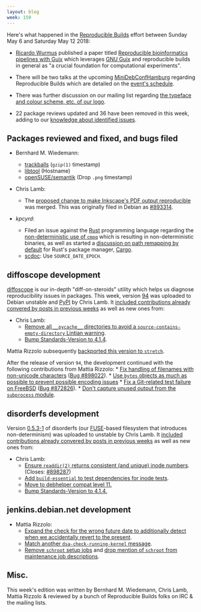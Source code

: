 ```yaml
---
layout: blog
week: 159
---
```


Here's what happened in the [Reproducible Builds](https://reproducible-builds.org) effort between Sunday May 6 and Saturday May 12 2018:

* [Ricardo Wurmus](http://bioinformatics.mdc-berlin.de/team.html#ricardo-wurmus) published a paper titled [Reproducible bioinformatics pipelines with Guix](https://www.gnu.org/software/guix/blog/2018/paper-on-reproducible-bioinformatics-pipelines-with-guix/) which leverages [GNU Guix](https://www.gnu.org/software/guix/) and reproducible builds in general as "a crucial foundation for computational experiments".

* There will be two talks at the upcoming [MiniDebConfHamburg](https://wiki.debian.org/DebianEvents/de/2018/MiniDebConfHamburg) regarding Reproducible Builds which are detailed on the [event's schedule](https://wiki.debian.org/DebianEvents/de/2018/MiniDebConfHamburg#Schedule).

* There was further discussion on our mailing list regarding [the typeface and colour scheme, etc. of our logo](https://lists.reproducible-builds.org/pipermail/rb-general/2018-May/000923.html).

* 22 package reviews updated and 36 have been removed in this week, adding to our [knowledge about identified issues](https://tests.reproducible-builds.org/debian/index_issues.html).

Packages reviewed and fixed, and bugs filed
-------------------------------------------

* Bernhard M. Wiedemann:

  * [trackballs](https://github.com/trackballs/trackballs/pull/17) (`gzip(1)` timestamp)
  * [libtool](https://build.opensuse.org/request/show/605522) (Hostname)
  * [openSUSE/semantik](https://build.opensuse.org/request/show/605520) (Drop `.png` timestamp)

* Chris Lamb:

  * The [proposed change to make Inkscape's PDF output reproducible](https://gitlab.com/inkscape/inkscape/merge_requests/219) was merged. This was originally filed in Debian as [#893314](https://bugs.debian.org/893314).

* *kpcyrd*:

  * Filed an issue against the [Rust](https://www.rust-lang.org/) programming language regarding the [non-deterministic use of `cmpq`](https://github.com/rust-lang/rust/issues/50556) which is resulting in non-deterministic binaries, as well as started a [discussion on path remapping by default](https://github.com/rust-lang/cargo/issues/5505>) for Rust's package manager, [Cargo](https://github.com/rust-lang/cargo).
  * [scdoc](https://sircmpwn.github.com/2018/05/13/scdoc.html): Use `SOURCE_DATE_EPOCH`.


diffoscope development
----------------------

[diffoscope](https://diffoscope.org) is our in-depth "diff-on-steroids" utility which helps us diagnose reproducibility issues in packages. This week, version [94](https://tracker.debian.org/news/954962/accepted-diffoscope-94-source-all-into-unstable/) was uploaded to Debian unstable and [PyPI](https://pypi.org/) by Chris Lamb. It [included contributions already convered by posts in previous weeks](https://anonscm.debian.org/git/reproducible/diffoscope.git/log/?h=94) as well as new ones from:

* Chris Lamb:
    * [Remove all `__pycache__` directories to avoid a `source-contains-empty-directory` Lintian warning](https://anonscm.debian.org/git/reproducible/diffoscope.git/commit/?id=4a4dd7b).
    * [Bump Standards-Version to 4.1.4](https://anonscm.debian.org/git/reproducible/diffoscope.git/commit/?id=1968784).

Mattia Rizzolo subsequently [backported this version to `stretch`](https://tracker.debian.org/news/956137/accepted-diffoscope-94bpo91-source-into-stretch-backports/).

After the release of version `94`, the development continued with the following contributions from Mattia Rizzolo:
    * [Fix handling of filenames with non-unicode characters](https://anonscm.debian.org/git/reproducible/diffoscope.git/commit/?id=8202dac) ([Bug #898022](https://bugs.debian.org/898022)).
    * [Use `bytes` objects as much as possible to prevent possible encoding issues](https://anonscm.debian.org/git/reproducible/diffoscope.git/commit/?id=05260f0)
    * [Fix a Git-related test failure on FreeBSD](https://anonscm.debian.org/git/reproducible/diffoscope.git/commit/?id=dcac350) ([Bug #872826](https://bugs.debian.org/872826)).
    * [Don't capture unused output from the `subprocess` module](https://anonscm.debian.org/git/reproducible/diffoscope.git/commit/?id=f789718).

disorderfs development
----------------------

Version [0.5.3-1](https://tracker.debian.org/news/956653/accepted-disorderfs-053-1-source-amd64-into-unstable/) of disorderfs (our [FUSE](https://github.com/libfuse/libfuse)-based filesystem that introduces non-determinism) was uploaded to unstable by Chris Lamb. It [included contributions already convered by posts in previous weeks](https://anonscm.debian.org/git/reproducible/disorderfs.git/log/?h=debian/0.5.3-1) as well as new ones from:

* Chris Lamb:
    * [Ensure `readdir(2)` returns consistent (and unique) inode numbers](https://anonscm.debian.org/git/reproducible/disorderfs.git/commit/?id=39e29c4). (Closes: [#898287](https://bugs.debian.org/898287))
    * [Add `build-essential` to test dependencies for inode tests](https://anonscm.debian.org/git/reproducible/disorderfs.git/commit/?id=2cff3c9).
    * [Move to debhelper compat level 11.](https://anonscm.debian.org/git/reproducible/disorderfs.git/commit/?id=f2b3d5b)
    * [Bump Standards-Version to 4.1.4.](https://anonscm.debian.org/git/reproducible/disorderfs.git/commit/?id=985b147)

jenkins.debian.net development
------------------------------

* Mattia Rizzolo:
    * [Expand the check for the wrong future date to additionally detect when we accidentally revert to the present](https://salsa.debian.org/qa/jenkins.debian.net/commit/b814ba1b).
    * [Match another `dsa-check-running-kernel` message](https://salsa.debian.org/qa/jenkins.debian.net/commit/c7d553f6).
    * [Remove `schroot` setup jobs](https://salsa.debian.org/qa/jenkins.debian.net/commit/ed022bb0) and [drop mention of `schroot` from maintenance job descriptions](https://salsa.debian.org/qa/jenkins.debian.net/commit/0d37226e).

Misc.
-----

This week's edition was written by Bernhard M. Wiedemann, Chris Lamb, Mattia Rizzolo & reviewed by a bunch of Reproducible Builds folks on IRC & the mailing lists.
